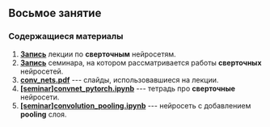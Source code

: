 ## Восьмое занятие

### Содержащиеся материалы
1. [**Запись**](https://www.youtube.com/watch?v=Xul1DS08hSA) лекции по **сверточным** нейросетям.
2. [**Запись**](https://www.youtube.com/watch?v=ZxTOUTD0QK8) семинара, на котором рассматривается работы **сверточных** нейросетей.
3. [**conv_nets.pdf**](./conv_nets.pdf) --- слайды, использовавшиеся на лекции.
4. [**[seminar]convnet_pytorch.ipynb**](./[seminar]convnet_pytorch.ipynb) --- тетрадь про **сверточные** нейросети.
5. [**[seminar]convolution_pooling.ipynb**](./[seminar]convolution_pooling.ipynb) --- нейросеть с добавлением **pooling** слоя.
